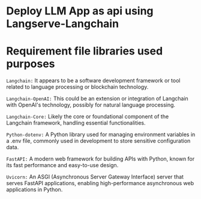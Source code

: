 # Deploy LLM App as api using Langserve-Langchain


# Requirement file libraries used purposes
`Langchain:` It appears to be a software development framework or tool related to language processing or blockchain technology.


`Langchain-OpenAI:` This could be an extension or integration of Langchain with OpenAI's technology, possibly for natural language processing.


`Langchain-Core:` Likely the core or foundational component of the Langchain framework, handling essential functionalities.


`Python-dotenv:` A Python library used for managing environment variables in a .env file, commonly used in development to store sensitive configuration data.


`FastAPI:` A modern web framework for building APIs with Python, known for its fast performance and easy-to-use design.


`Uvicorn:` An ASGI (Asynchronous Server Gateway Interface) server that serves FastAPI applications, enabling high-performance asynchronous web applications in Python.
